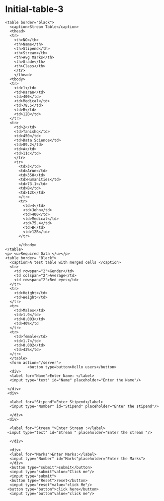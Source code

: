 # Initial-table-3
<!DOCTYPE html>
<html>
  <head>
    <title>Stream taken by students</title>
    
    <table border="black">
      <caption>Stream Table</caption>
      <thead>
      <tr>
        <th>NO</th>
        <th>Name</th>
        <th>Stipend</th>
        <th>Stream</th>
        <th>Avg Marks</th>
        <th>Grade</th>
        <th>Class</th>
        </tr>
        </thead>
      <tbody>
      <tr>
        <td>1</td>
        <td>Karan</td>
        <td>400</td>
        <td>Medical</td>
        <td>78.5</td>
        <td>B</td>
        <td>12B</td>
      </tr>
      <tr>
        <td>2</td>
        <td>Tanishq</td>
        <td>450</td>
        <td>Data Science</td>
        <td>89.2</td>
        <td>A</td>
        <td>11c</td>
        </tr>
        <tr>
          <td>3</td>
          <td>Arun</td>
          <td>350</td>
          <td>Humanities</td>
          <td>73.1</td>
          <td>B</td>
          <td>12C</td>
          </tr>
          <tr>
            <td>4</td>
            <td>John</td>
            <td>400</td>
            <td>Medical</td>
            <td>75.4</td>
            <td>B</td>
            <td>12B</td>
          </tr>
          
          </tbody>
    </table>
    <p> <u>Required Data </u></p>
    <table border= "Black">
      <caption>A test table with merged cells </caption>
      <tr>
        <td rowspan="2">Gender</td>
        <td colspan="2">Average</td>
        <td rowspan="2">Red eyes</td>
      </tr>
      <tr>
        <td>Height</td>
        <td>Weight</td>
      </tr>
      <tr>
        <td>Males</td>
        <td>1.9</td>
        <td>0.003</td>
        <td>40%</td
      </tr>
      <tr>
        <td>female</td>
        <td>1.7</td>
        <td>0.002</td>
        <td>43%</td>
      </tr>
      </table>
      <form action="/server">
              <button type=button>Hello users</button>
      <div>
      <label for="Name">Enter Name: </label>
      <input type="text" id="Name" placeholder="Enter the Name"/>
     
     </div>
     <div>
     
      <label for="Stipend">Enter Stipend</label>
      <input type="Number" id="Stipend" placeholder="Enter the stipend"/>
      
      </div>
     <div>
      
      <label for="Stream ">Enter Stream :</label>
     <input type="text" id="Stream " placeholder="Enter the stream "/>
      
      </div>
      
      <div>
      <label for="Marks">Enter Marks:</label>
      <input type="Number" id="Marks"placeholder="Enter the Marks">
      </div>
      <button type="submit">submit</button>
      <input type="submit"value="Click me"/>
      <input type="submit">
      <button type="Reset">reset</button>
      <input type="reset"value="click Me"/>
     <button type="button">click here</button>
      <input type="button"value="click me"/>
     
     

</form>
  </head>
  <body>
      
  </body>
</html>
